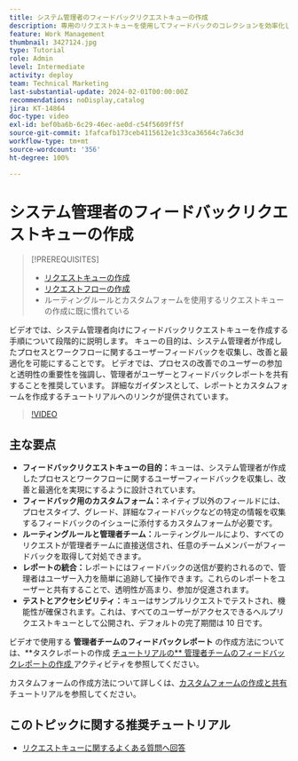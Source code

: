 ```yaml
---
title: システム管理者のフィードバックリクエストキューの作成
description: 専用のリクエストキューを使用してフィードバックのコレクションを効率化し、詳細な入力用のカスタムフォーム、管理者チームへの直接的な送信に対するルーティングルール、実用的なインサイト用のレポートの統合を利用し、デフォルトで 10 日間の完了期間を含むアクセス可能なヘルプリクエストキューの公開を行います。
feature: Work Management
thumbnail: 3427124.jpg
type: Tutorial
role: Admin
level: Intermediate
activity: deploy
team: Technical Marketing
last-substantial-update: 2024-02-01T00:00:00Z
recommendations: noDisplay,catalog
jira: KT-14864
doc-type: video
exl-id: bef0ba6b-6c29-46ec-ae0d-c54f5609ff5f
source-git-commit: 1fafcafb173ceb4115612e1c33ca36564c7a6c3d
workflow-type: tm+mt
source-wordcount: '356'
ht-degree: 100%

---
```


# システム管理者のフィードバックリクエストキューの作成

>[!PREREQUISITES]
>
>* [リクエストキューの作成](https://experienceleague.adobe.com/docs/workfront-learn/tutorials-workfront/manage-work/request-queues/create-a-request-queue.html?lang=ja)
>* [リクエストフローの作成](https://experienceleague.adobe.com/docs/workfront-learn/tutorials-workfront/manage-work/request-queues/create-a-request-flow.html?lang=ja)
>* ルーティングルールとカスタムフォームを使用するリクエストキューの作成に既に慣れている

ビデオでは、システム管理者向けにフィードバックリクエストキューを作成する手順について段階的に説明します。
キューの目的は、システム管理者が作成したプロセスとワークフローに関するユーザーフィードバックを収集し、改善と最適化を可能にすることです。
ビデオでは、プロセスの改善でのユーザーの参加と透明性の重要性を強調し、管理者がユーザーとフィードバックレポートを共有することを推奨しています。
詳細なガイダンスとして、レポートとカスタムフォームを作成するチュートリアルへのリンクが提供されています。


>[!VIDEO](https://video.tv.adobe.com/v/3450498/?quality=12&learn=on&captions=jpn)

## 主な要点

* **フィードバックリクエストキューの目的：**&#x200B;キューは、システム管理者が作成したプロセスとワークフローに関するユーザーフィードバックを収集し、改善と最適化を実現にするように設計されています。
* **フィードバック用のカスタムフォーム：**&#x200B;ネイティブ以外のフィールドには、プロセスタイプ、グレード、詳細なフィードバックなどの特定の情報を収集するフィードバックのイシューに添付するカスタムフォームが必要です。
* **ルーティングルールと管理者チーム：**&#x200B;ルーティングルールにより、すべてのリクエストが管理者チームに直接送信され、任意のチームメンバーがフィードバックを取得して対処できます。
* **レポートの統合：**&#x200B;レポートにはフィードバックの送信が要約されるので、管理者はユーザー入力を簡単に追跡して操作できます。これらのレポートをユーザーと共有することで、透明性が高まり、参加が促進されます。
* **テストとアクセシビリティ：**&#x200B;キューはサンプルリクエストでテストされ、機能性が確保されます。これは、すべてのユーザーがアクセスできるヘルプリクエストキューとして公開され、デフォルトの完了期間は 10 日です。


ビデオで使用する **管理者チームのフィードバックレポート** の作成方法については、**タスクレポートの作成 [ チュートリアルの** 管理者チームのフィードバックレポートの作成 ](https://experienceleague.adobe.com/ja/docs/workfront-learn/tutorials-workfront/reporting/basic-reporting/create-a-task-report#activity-2-create-an-admin-team-feedback-report) アクティビティを参照してください。

カスタムフォームの作成方法について詳しくは、[カスタムフォームの作成と共有](https://experienceleague.adobe.com/docs/workfront-learn/tutorials-workfront/custom-data/custom-forms/custom-forms-creating-and-sharing-a-custom-form.html?lang=ja)チュートリアルを参照してください。

## このトピックに関する推奨チュートリアル

* [リクエストキューに関するよくある質問へ回答](/help/manage-work/request-queues/request-queue-faq.md)
